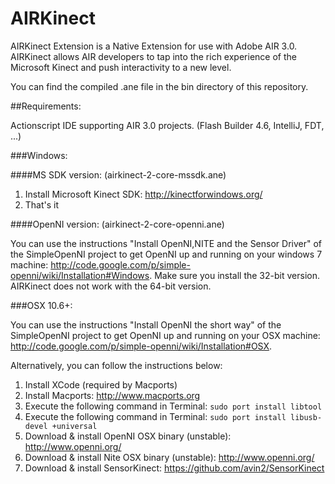 # AIRKinect

AIRKinect Extension is a Native Extension for use with Adobe AIR 3.0. AIRKinect allows AIR developers to tap into the rich experience of the Microsoft Kinect and push interactivity to a new level.

You can find the compiled .ane file in the bin directory of this repository.

##Requirements:


Actionscript IDE supporting AIR 3.0 projects. (Flash Builder 4.6, IntelliJ, FDT, ...)

###Windows:


####MS SDK version: (airkinect-2-core-mssdk.ane)

1. Install Microsoft Kinect SDK: <http://kinectforwindows.org/>
2. That's it

####OpenNI version: (airkinect-2-core-openni.ane)

You can use the instructions "Install OpenNI,NITE and the Sensor Driver" of the SimpleOpenNI project to get OpenNI up and running on your windows 7 machine: <http://code.google.com/p/simple-openni/wiki/Installation#Windows>. Make sure you install the 32-bit version. AIRKinect does not work with the 64-bit version.


###OSX 10.6+:

You can use the instructions "Install OpenNI the short way" of the SimpleOpenNI project to get OpenNI up and running on your OSX machine: <http://code.google.com/p/simple-openni/wiki/Installation#OSX>.

Alternatively, you can follow the instructions below:

1. Install XCode (required by Macports)
2. Install Macports: <http://www.macports.org>
3. Execute the following command in Terminal: `sudo port install libtool`
4. Execute the following command in Terminal: `sudo port install libusb-devel +universal`
5. Download & install OpenNI OSX binary (unstable): <http://www.openni.org/>
6. Download & install Nite OSX binary (unstable): <http://www.openni.org/>
7. Download & install SensorKinect: <https://github.com/avin2/SensorKinect>